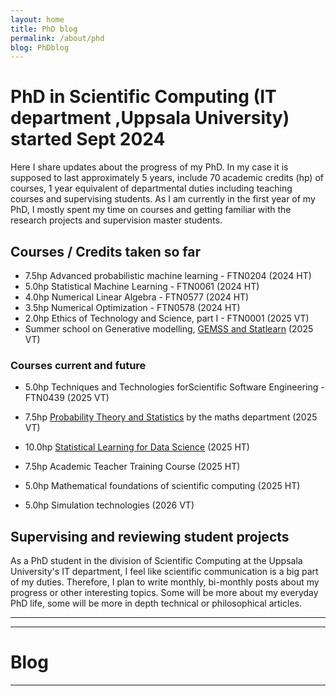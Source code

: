 ```yaml
---
layout: home
title: PhD blog
permalink: /about/phd
blog: PhDblog
---
```


# PhD in Scientific Computing (IT department ,Uppsala University) started Sept 2024

Here I share updates about the progress of my PhD. In my case it is supposed to last approximately 5 years, include 70 academic credits (hp) of courses, 1 year equivalent of departmental duties including teaching courses and supervising students. As I am currently in the first year of my PhD, I mostly spent my time on courses and getting familiar with the research projects and supervision master students.

## Courses / Credits taken so far

- 7.5hp Advanced probabilistic machine learning - FTN0204 (2024 HT) 
- 5.0hp Statistical Machine Learning - FTN0061 (2024 HT)
- 4.0hp Numerical Linear Algebra - FTN0577 (2024 HT)
- 3.5hp Numerical Optimization - FTN0578 (2024 HT)
- 2.0hp Ethics of Technology and Science, part I - FTN0001 (2025 VT)
- Summer school on Generative modelling, [GEMSS and Statlearn](https://gemss.ai/2025/) (2025 VT)

### Courses current and future

- 5.0hp Techniques and Technologies forScientific Software Engineering - FTN0439 (2025 VT)
- 7.5hp [Probability Theory and Statistics](https://www.troscheit.eu/news/phdcourse/) by the maths department (2025 VT)

- 10.0hp [Statistical Learning for Data Science](https://d3c-group.github.io/courses/statistical/) (2025 HT)
- 7.5hp Academic Teacher Training Course (2025 HT)
- 5.0hp Mathematical foundations of scientific computing (2025 HT)
- 5.0hp Simulation technologies (2026 VT)

## Supervising and reviewing student projects



As a PhD student in the division of Scientific Computing at the Uppsala University's IT department, I feel like scientific communication is a big part of my duties. Therefore, I plan to write monthly, bi-monthly posts about my progress or other interesting topics. Some will be more about my everyday PhD life, some will be more in depth technical or philosophical articles.

---
---

# Blog

---